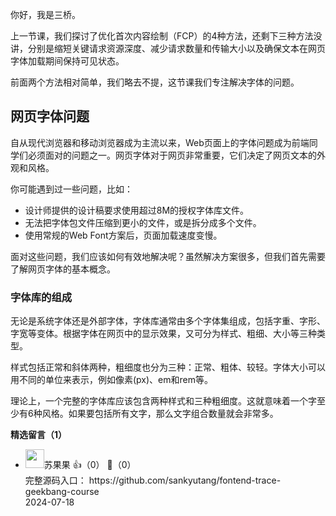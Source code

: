 你好，我是三桥。

上一节课，我们探讨了优化首次内容绘制（FCP）的4种方法，还剩下三种方法没讲，分别是缩短关键请求资源深度、减少请求数量和传输大小以及确保文本在网页字体加载期间保持可见状态。

前面两个方法相对简单，我们略去不提，这节课我们专注解决字体的问题。

## 网页字体问题

自从现代浏览器和移动浏览器成为主流以来，Web页面上的字体问题成为前端同学们必须面对的问题之一。网页字体对于网页非常重要，它们决定了网页文本的外观和风格。

你可能遇到过一些问题，比如：

- 设计师提供的设计稿要求使用超过8M的授权字体库文件。
- 无法把字体包文件压缩到更小的文件，或是拆分成多个文件。
- 使用常规的Web Font方案后，页面加载速度变慢。

面对这些问题，我们应该如何有效地解决呢？虽然解决方案很多，但我们首先需要了解网页字体的基本概念。

### 字体库的组成

无论是系统字体还是外部字体，字体库通常由多个字体集组成，包括字重、字形、字宽等变体。根据字体在网页中的显示效果，又可分为样式、粗细、大小等三种类型。

样式包括正常和斜体两种，粗细度也分为三种：正常、粗体、较轻。字体大小可以用不同的单位来表示，例如像素(px)、em和rem等。

理论上，一个完整的字体库应该包含两种样式和三种粗细度。这就意味着一个字至少有6种风格。如果要包括所有文字，那么文字组合数量就会非常多。
<div><strong>精选留言（1）</strong></div><ul>
<li><img src="https://static001.geekbang.org/account/avatar/00/2b/86/73/5190bbde.jpg" width="30px"><span>苏果果</span> 👍（0） 💬（0）<div>完整源码入口：
https:&#47;&#47;github.com&#47;sankyutang&#47;fontend-trace-geekbang-course</div>2024-07-18</li><br/>
</ul>